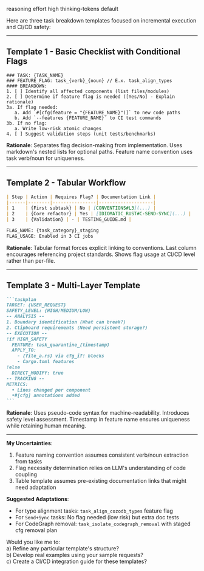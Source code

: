 reasoning effort high
thinking-tokens default

Here are three task breakdown templates focused on incremental execution and CI/CD safety:

---

## **Template 1 - Basic Checklist with Conditional Flags**  
```
### TASK: {TASK_NAME}
### FEATURE_FLAG: task_{verb}_{noun} // E.x. task_align_types
#### BREAKDOWN:
1. [ ] Identify all affected components (list files/modules)
2. [ ] Determine if feature flag is needed ([Yes/No] - Explain rationale)
3a. If flag needed:
   a. Add `#[cfg(feature = "{FEATURE_NAME}")]` to new code paths
   b. Add `--features {FEATURE_NAME}` to CI test commands
3b. If no flag:
   a. Write low-risk atomic changes
4. [ ] Suggest validation steps (unit tests/benchmarks)
```

**Rationale**: Separates flag decision-making from implementation. Uses markdown's nested lists for optional paths. Feature name convention uses task verb/noun for uniqueness.

---

## **Template 2 - Tabular Workflow**  
```markdown
| Step | Action | Requires Flag? | Documentation Link |
|------|--------|----------------|--------------------|
| 1    | {First subtask} | No | [CONVENTIONS#L3](...) |
| 2    | {Core refactor} | Yes | [IDIOMATIC_RUST#C-SEND-SYNC](...) |
| 3    | {Validation} | - | TESTING_GUIDE.md |

FLAG_NAME: {task_category}_staging  
FLAG_USAGE: Enabled in 3 CI jobs
```

**Rationale**: Tabular format forces explicit linking to conventions. Last column encourages referencing project standards. Shows flag usage at CI/CD level rather than per-file.

---

## **Template 3 - Multi-Layer Template**  
````markdown
```taskplan
TARGET: {USER_REQUEST}  
SAFETY_LEVEL: {HIGH/MEDIUM/LOW}  
-- ANALYSIS --  
1. Boundary identification (What can break?)  
2. Clipboard requirements (Need persistent storage?)  
-- EXECUTION --  
!if HIGH_SAFETY  
  FEATURE: task_quarantine_{timestamp}  
  APPLY_TO:  
    - {file_a.rs} via cfg_if! blocks  
    - Cargo.toml features  
!else  
  DIRECT_MODIFY: true  
-- TRACKING --  
METRICS:  
  • Lines changed per component  
  •#[cfg] annotations added  
```
````  

**Rationale**: Uses pseudo-code syntax for machine-readability. Introduces safety level assessment. Timestamp in feature name ensures uniqueness while retaining human meaning.

---

**My Uncertainties**:  
1. Feature naming convention assumes consistent verb/noun extraction from tasks
2. Flag necessity determination relies on LLM's understanding of code coupling
3. Table template assumes pre-existing documentation links that might need adaptation

**Suggested Adaptations**:  
- For type alignment tasks: `task_align_cozodb_types` feature flag
- For `Send+Sync` tasks: No flag needed (low risk) but extra doc tests
- For CodeGraph removal: `task_isolate_codegraph_removal` with staged cfg removal plan

Would you like me to:  
a) Refine any particular template's structure?  
b) Develop real examples using your sample requests?  
c) Create a CI/CD integration guide for these templates?
